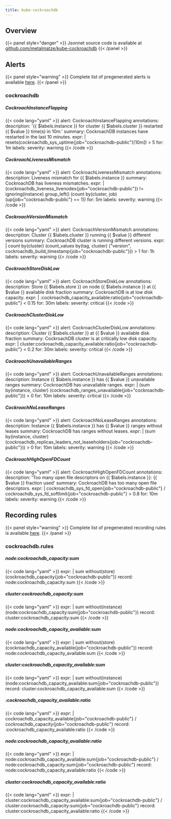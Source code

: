```yaml
---
title: kube-cockroachdb
---
```


## Overview



{{< panel style="danger" >}}
Jsonnet source code is available at [github.com/metalmatze/kube-cockroachdb](https://github.com/metalmatze/kube-cockroachdb/tree/master/monitoring)
{{< /panel >}}

## Alerts

{{< panel style="warning" >}}
Complete list of pregenerated alerts is available [here](https://github.com/monitoring-mixins/website/blob/master/assets/kube-cockroachdb/alerts.yaml).
{{< /panel >}}

### cockroachdb

##### CockroachInstanceFlapping

{{< code lang="yaml" >}}
alert: CockroachInstanceFlapping
annotations:
  description: '{{ $labels.instance }} for cluster {{ $labels.cluster }} restarted
    {{ $value }} time(s) in 10m.'
  summary: CockroachDB instances have restarted in the last 10 minutes.
expr: |
  resets(cockroachdb_sys_uptime{job="cockroachdb-public"}[10m]) > 5
for: 1m
labels:
  severity: warning
{{< /code >}}
 
##### CockroachLivenessMismatch

{{< code lang="yaml" >}}
alert: CockroachLivenessMismatch
annotations:
  description: Liveness mismatch for {{ $labels.instance }}
  summary: CockroachDB has liveness mismatches.
expr: |
  (cockroachdb_liveness_livenodes{job="cockroachdb-public"})
    !=
  ignoring(instance) group_left() (count by(cluster, job) (up{job="cockroachdb-public"} == 1))
for: 5m
labels:
  severity: warning
{{< /code >}}
 
##### CockroachVersionMismatch

{{< code lang="yaml" >}}
alert: CockroachVersionMismatch
annotations:
  description: Cluster {{ $labels.cluster }} running {{ $value }} different versions
  summary: CockroachDB cluster is running different versions.
expr: |
  count by(cluster) (count_values by(tag, cluster) ("version", cockroachdb_build_timestamp{job="cockroachdb-public"})) > 1
for: 1h
labels:
  severity: warning
{{< /code >}}
 
##### CockroachStoreDiskLow

{{< code lang="yaml" >}}
alert: CockroachStoreDiskLow
annotations:
  description: Store {{ $labels.store }} on node {{ $labels.instance }} at {{ $value
    }} available disk fraction
  summary: CockroachDB is at low disk capacity.
expr: |
  :cockroachdb_capacity_available:ratio{job="cockroachdb-public"} < 0.15
for: 30m
labels:
  severity: critical
{{< /code >}}
 
##### CockroachClusterDiskLow

{{< code lang="yaml" >}}
alert: CockroachClusterDiskLow
annotations:
  description: Cluster {{ $labels.cluster }} at {{ $value }} available disk fraction
  summary: CockroachDB cluster is at critically low disk capacity.
expr: |
  cluster:cockroachdb_capacity_available:ratio{job="cockroachdb-public"} < 0.2
for: 30m
labels:
  severity: critical
{{< /code >}}
 
##### CockroachUnavailableRanges

{{< code lang="yaml" >}}
alert: CockroachUnavailableRanges
annotations:
  description: Instance {{ $labels.instance }} has {{ $value }} unavailable ranges
  summary: CockroachDB has unavailable ranges.
expr: |
  (sum by(instance, cluster) (cockroachdb_ranges_unavailable{job="cockroachdb-public"})) > 0
for: 10m
labels:
  severity: critical
{{< /code >}}
 
##### CockroachNoLeaseRanges

{{< code lang="yaml" >}}
alert: CockroachNoLeaseRanges
annotations:
  description: Instance {{ $labels.instance }} has {{ $value }} ranges without leases
  summary: CockroachDB has ranges without leases.
expr: |
  (sum by(instance, cluster) (cockroachdb_replicas_leaders_not_leaseholders{job="cockroachdb-public"})) > 0
for: 10m
labels:
  severity: warning
{{< /code >}}
 
##### CockroachHighOpenFDCount

{{< code lang="yaml" >}}
alert: CockroachHighOpenFDCount
annotations:
  description: 'Too many open file descriptors on {{ $labels.instance }}: {{ $value
    }} fraction used'
  summary: CockroachDB has too many open file descriptors.
expr: |
  cockroachdb_sys_fd_open{job="cockroachdb-public"} / cockroachdb_sys_fd_softlimit{job="cockroachdb-public"} > 0.8
for: 10m
labels:
  severity: warning
{{< /code >}}
 
## Recording rules

{{< panel style="warning" >}}
Complete list of pregenerated recording rules is available [here](https://github.com/monitoring-mixins/website/blob/master/assets/kube-cockroachdb/rules.yaml).
{{< /panel >}}

### cockroachdb.rules

##### node:cockroachdb_capacity:sum

{{< code lang="yaml" >}}
expr: |
  sum without(store) (cockroachdb_capacity{job="cockroachdb-public"})
record: node:cockroachdb_capacity:sum
{{< /code >}}
 
##### cluster:cockroachdb_capacity:sum

{{< code lang="yaml" >}}
expr: |
  sum without(instance) (node:cockroachdb_capacity:sum{job="cockroachdb-public"})
record: cluster:cockroachdb_capacity:sum
{{< /code >}}
 
##### node:cockroachdb_capacity_available:sum

{{< code lang="yaml" >}}
expr: |
  sum without(store) (cockroachdb_capacity_available{job="cockroachdb-public"})
record: node:cockroachdb_capacity_available:sum
{{< /code >}}
 
##### cluster:cockroachdb_capacity_available:sum

{{< code lang="yaml" >}}
expr: |
  sum without(instance) (node:cockroachdb_capacity_available:sum{job="cockroachdb-public"})
record: cluster:cockroachdb_capacity_available:sum
{{< /code >}}
 
##### :cockroachdb_capacity_available:ratio

{{< code lang="yaml" >}}
expr: |
  cockroachdb_capacity_available{job="cockroachdb-public"} / cockroachdb_capacity{job="cockroachdb-public"}
record: :cockroachdb_capacity_available:ratio
{{< /code >}}
 
##### node:cockroachdb_capacity_available:ratio

{{< code lang="yaml" >}}
expr: |
  node:cockroachdb_capacity_available:sum{job="cockroachdb-public"} / node:cockroachdb_capacity:sum{job="cockroachdb-public"}
record: node:cockroachdb_capacity_available:ratio
{{< /code >}}
 
##### cluster:cockroachdb_capacity_available:ratio

{{< code lang="yaml" >}}
expr: |
  cluster:cockroachdb_capacity_available:sum{job="cockroachdb-public"} / cluster:cockroachdb_capacity:sum{job="cockroachdb-public"}
record: cluster:cockroachdb_capacity_available:ratio
{{< /code >}}
 
